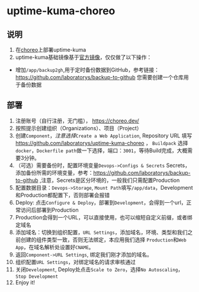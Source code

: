 # uptime-kuma-choreo

## 说明

1. 在[choreo](https://choreo.dev/)上部署uptime-kuma
2. uptime-kuma基础镜像基于[官方镜像](https://hub.docker.com/r/louislam/uptime-kuma)，仅仅做了以下操作：

- 增加`/app/backup2gh`,用于定时备份数据到GitHub，参考链接：https://github.com/laboratorys/backup-to-github 您需要创建一个仓库用于备份数据

## 部署

1. 注册账号（自行注册，无门槛）， https://choreo.dev/
2. 按照提示创建组织（Organizations）、项目（Project）
3. 创建`Component`，*注意选择*`Create a Web Application`, Repository URL
   填写 https://github.com/laboratorys/uptime-kuma-choreo ，
   `Buildpack` 选择`docker`，`Dockerfile path`做一下选择，端口：`3001`，等待Build完成，大概需要3分钟。
4. （可选）需要备份时，配置环境变量`Devops->Configs & Secrets`
   Secrets，添加备份所需的环境变量，参考：https://github.com/laboratorys/backup-to-github
   ,注意，Secrets是区分环境的，一般我们只需配置Production
5. 配置数据目录：`Devops->Storage`, `Mount Path`填写`/app/data`，Development和Production都配置下，否则部署会报错
6. Deploy: 点击`Configure & Deploy`，部署到`Development`，会得到一个url，正常访问后部署到Production
7. Production会得到一个URL，可以直接使用，也可以缩短自定义前缀，或者绑定域名
8. 添加域名：切换到组织配置，`URL Settings`，添加域名，环境、类型和我们之前创建的组件类型一致，否则无法绑定，本应用我们选择
   `Production`和`Web App`，在域名解析处设置好`CNAME`。
9. 返回`Component->URL Settings`, 绑定我们刚才添加的域名。
10. 组织配置`URL Settings`，对绑定域名的请求审核通过
11. 关闭`Development`, Deploy处点击`Scale to Zero`，选择`No Autoscaling`， `Stop Development`
12. Enjoy it!